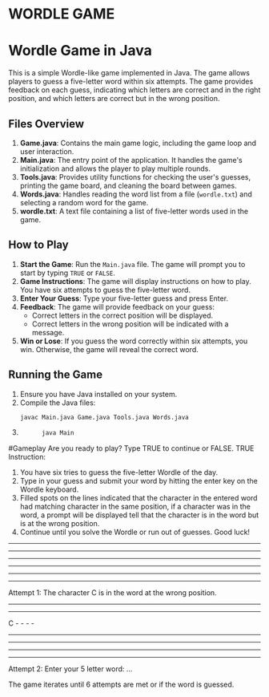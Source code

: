 # WORDLE GAME
# Wordle Game in Java

This is a simple Wordle-like game implemented in Java. The game allows players to guess a five-letter word within six attempts. The game provides feedback on each guess, indicating which letters are correct and in the right position, and which letters are correct but in the wrong position.

## Files Overview

1. **Game.java**: Contains the main game logic, including the game loop and user interaction.
2. **Main.java**: The entry point of the application. It handles the game's initialization and allows the player to play multiple rounds.
3. **Tools.java**: Provides utility functions for checking the user's guesses, printing the game board, and cleaning the board between games.
4. **Words.java**: Handles reading the word list from a file (`wordle.txt`) and selecting a random word for the game.
5. **wordle.txt**: A text file containing a list of five-letter words used in the game.

## How to Play

1. **Start the Game**: Run the `Main.java` file. The game will prompt you to start by typing `TRUE` or `FALSE`.
2. **Game Instructions**: The game will display instructions on how to play. You have six attempts to guess the five-letter word.
3. **Enter Your Guess**: Type your five-letter guess and press Enter.
4. **Feedback**: The game will provide feedback on your guess:
   - Correct letters in the correct position will be displayed.
   - Correct letters in the wrong position will be indicated with a message.
5. **Win or Lose**: If you guess the word correctly within six attempts, you win. Otherwise, the game will reveal the correct word.

## Running the Game

1. Ensure you have Java installed on your system.
2. Compile the Java files:
   ```bash
   javac Main.java Game.java Tools.java Words.java
3. ```bash
         java Main

#Gameplay
Are you ready to play? Type TRUE to continue or FALSE.
TRUE
Instruction: 
1. You have six tries to guess the five-letter Wordle of the day. 
2. Type in your guess and submit your word by hitting the enter key on the Wordle keyboard. 
3. Filled spots on the lines indicated that the character in the entered word had matching character in the same position, 
 if a character was in the word, a prompt will be displayed tell that the character is in the word but is at the 
 wrong position. 
4. Continue until you solve the Wordle or run out of guesses. Good luck! 

 - - - - -
 - - - - -
 - - - - -
 - - - - -
 - - - - -
 - - - - -

Attempt 1:
The character C is in the word at the wrong position.
______________________________________________________

 - - - - -
 C - - - -
 - - - - -
 - - - - -
 - - - - -
 - - - - -

Attempt 2:
Enter your 5 letter word: ...

The game iterates until 6 attempts are met or if the word is guessed.
